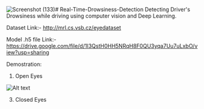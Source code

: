 ![Screenshot (133)](https://github.com/poonam1261/Real-Time-Drowsiness-Detection-/assets/154373973/3f84529a-b339-4ecb-a534-9e29e68556f9)# Real-Time-Drowsiness-Detection
Detecting Driver's Drowsiness while driving using computer vision and Deep Learning.

Dataset Link:- http://mrl.cs.vsb.cz/eyedataset

Model .h5 file Link:- https://drive.google.com/file/d/1I3QstH0HH5NRqH8F0QU3yqa7Uu7uLxbO/view?usp=sharing

Demostration:
1. Open Eyes

  
![Alt text](https://github.com/poonam1261/Real-Time-Drowsiness-Detection-/blob/main/Screenshot%20(133).png)

3. Closed Eyes

